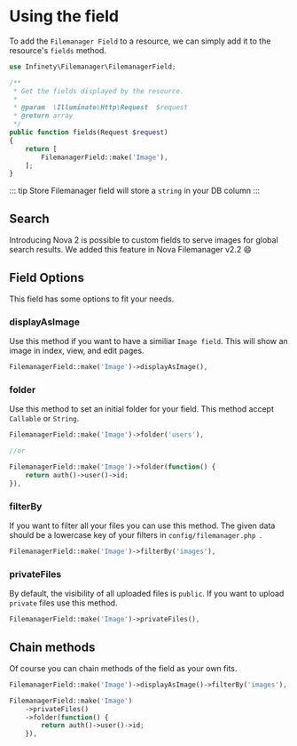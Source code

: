 # Using the field

To add the `Filemanager Field` to a resource, we can simply add it to the resource's `fields` method.

```php
use Infinety\Filemanager\FilemanagerField;

/**
 * Get the fields displayed by the resource.
 *
 * @param  \Illuminate\Http\Request  $request
 * @return array
 */
public function fields(Request $request)
{
    return [
        FilemanagerField::make('Image'),
    ];
}
```

::: tip Store
Filemanager field will store a `string` in your DB column
:::

## Search

Introducing Nova 2 is possible to custom fields to serve images for global search results. 
We added this feature in Nova Filemanager v2.2 :smile:

## Field Options

This field has some options to fit your needs.

### displayAsImage

Use this method if you want to have a similiar `Image field`. This will show an image in index, view, and edit pages.

```php
FilemanagerField::make('Image')->displayAsImage(),
```

### folder

Use this method to set an initial folder for your field. This method accept `Callable` or `String`.

```php
FilemanagerField::make('Image')->folder('users'),

//or

FilemanagerField::make('Image')->folder(function() {
	return auth()->user()->id;
}),
```


### filterBy

If you want to filter all your files you can use this method. The given data should be a lowercase key of your filters in `config/filemanager.php `. 

```php
FilemanagerField::make('Image')->filterBy('images'),
```

### privateFiles

By default, the visibility of all uploaded files is `public`. If you want to upload `private` files use this method.

```php
FilemanagerField::make('Image')->privateFiles(),
```

## Chain methods

Of course you can chain methods of the field as your own fits.

```php
FilemanagerField::make('Image')->displayAsImage()->filterBy('images'),

FilemanagerField::make('Image')
	->privateFiles()
	->folder(function() {
		return auth()->user()->id;
	}),
```
